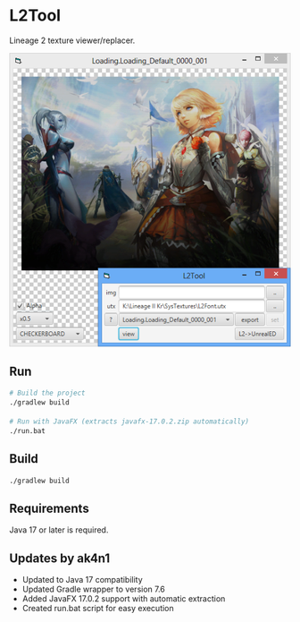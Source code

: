L2Tool
======
Lineage 2 texture viewer/replacer.

![L2Tool Screenshot](images/screenshot.png)

Run
---
```bash
# Build the project
./gradlew build

# Run with JavaFX (extracts javafx-17.0.2.zip automatically)
./run.bat
```

Build
-----
```bash
./gradlew build
```

Requirements
------------
Java 17 or later is required.

## Updates by ak4n1
- Updated to Java 17 compatibility
- Updated Gradle wrapper to version 7.6
- Added JavaFX 17.0.2 support with automatic extraction
- Created run.bat script for easy execution
